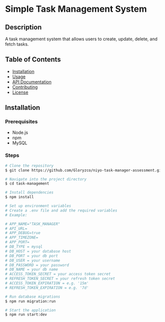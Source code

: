 # Simple Task Management System

## Description
A task management system that allows users to create, update, delete, and fetch tasks.

## Table of Contents
- [Installation](#installation)
- [Usage](#usage)
- [API Documentation](#api-documentation)
- [Contributing](#contributing)
- [License](#license)

## Installation

### Prerequisites
- Node.js
- npm
- MySQL

### Steps
```sh
# Clone the repository
$ git clone https://github.com/Gloryzco/niyo-task-manager-assessment.git

# Navigate into the project directory
$ cd task-management

# Install dependencies
$ npm install

# Set up environment variables
# Create a .env file and add the required variables
# Example:

# APP_NAME="TASK_MANAGER"
# API_URL=
# APP_DEBUG=true
# APP_TIMEZONE=
# APP_PORT=
# DB_TYPE = mysql
# DB_HOST = your database host
# DB_PORT = your db port
# DB_USER = your username
# DB_PASSWORD = your password
# DB_NAME = your db name
# ACCESS_TOKEN_SECRET = your access token secret
# REFRESH_TOKEN_SECRET = your refresh token secret
# ACCESS_TOKEN_EXPIRATION = e.g. '15m'
# REFRESH_TOKEN_EXPIRATION = e.g. '7d'

# Run database migrations
$ npm run migration:run

# Start the application
$ npm run start:dev
